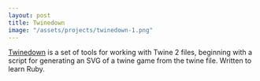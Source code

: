 ```yaml
---
layout: post
title: Twinedown
image: "/assets/projects/twinedown-1.png"
---
```


[Twinedown](http://etc.drab-makyo.com/twinedown/) is a set of tools for working with Twine 2 files, beginning with a script for generating an SVG of a twine game from the twine file. Written to learn Ruby.
